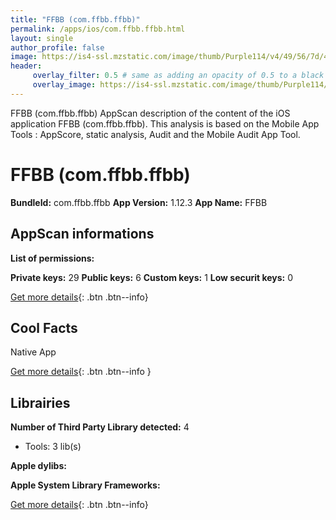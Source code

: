 ```yaml
---
title: "FFBB (com.ffbb.ffbb)"
permalink: /apps/ios/com.ffbb.ffbb.html
layout: single
author_profile: false
image: https://is4-ssl.mzstatic.com/image/thumb/Purple114/v4/49/56/7d/49567d15-1481-b98e-55f1-182032492fa0/AppIcon-0-1x_U007emarketing-0-10-0-0-85-220.png/512x512bb.jpg
header: 
     overlay_filter: 0.5 # same as adding an opacity of 0.5 to a black background
     overlay_image: https://is4-ssl.mzstatic.com/image/thumb/Purple114/v4/49/56/7d/49567d15-1481-b98e-55f1-182032492fa0/AppIcon-0-1x_U007emarketing-0-10-0-0-85-220.png/512x512bb.jpg
---
```

FFBB (com.ffbb.ffbb) AppScan description of the content of the iOS application FFBB (com.ffbb.ffbb). This analysis is based on the Mobile App Tools : AppScore, static analysis, Audit and the Mobile Audit App Tool.

# FFBB (com.ffbb.ffbb)

**BundleId:** com.ffbb.ffbb
**App Version:** 1.12.3
**App Name:** FFBB


## AppScan informations 

**List of permissions:** 
  
  
**Private keys:** 29
**Public keys:** 6
**Custom keys:** 1
**Low securit keys:** 0
  
[Get more details](/pricing.html){: .btn .btn--info}

## Cool Facts

Native App
  
[Get more details](/pricing.html){: .btn .btn--info }

## Librairies 
**Number of Third Party Library detected:** 4
- Tools: 3 lib(s)


**Apple dylibs:**


**Apple System Library Frameworks:**


  
[Get more details](/pricing.html){: .btn .btn--info}

